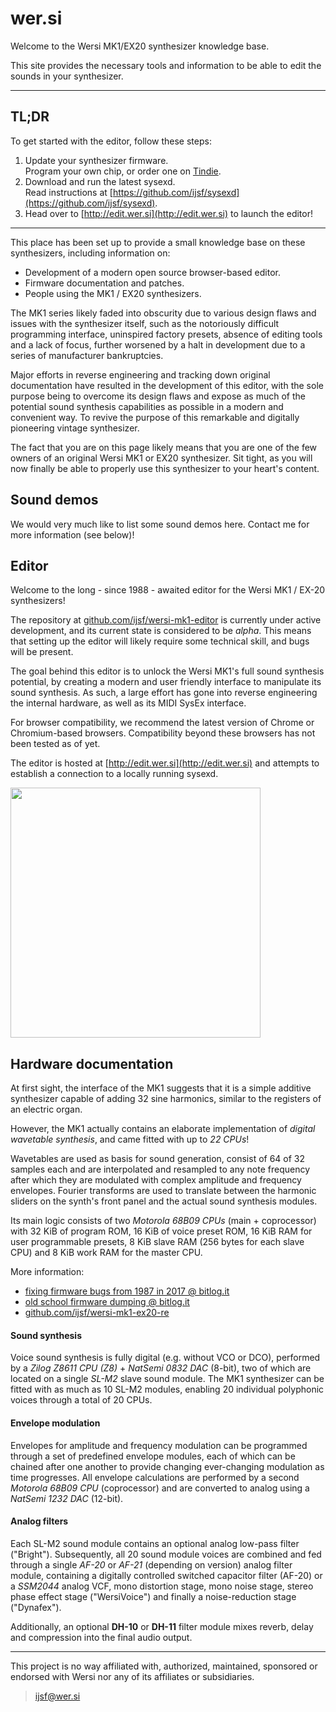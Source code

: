 # wer.si

Welcome to the Wersi MK1/EX20 synthesizer knowledge base.

This site provides the necessary tools and information to be able to edit the sounds in your synthesizer.

___

## TL;DR

To get started with the editor, follow these steps:

1. Update your synthesizer firmware.<br/>Program your own chip, or order one on [Tindie](https://www.tindie.com/products/uy725ad/wersi-mk1ex20-synthesizer-eeproms/).
2. Download and run the latest sysexd.<br/>Read instructions at [https://github.com/ijsf/sysexd](https://github.com/ijsf/sysexd).
3. Head over to [http://edit.wer.si](http://edit.wer.si) to launch the editor!

___

This place has been set up to provide a small knowledge base on these synthesizers, including information on:

* Development of a modern open source browser-based editor.
* Firmware documentation and patches.
* People using the MK1 / EX20 synthesizers.

The MK1 series likely faded into obscurity due to various design flaws and issues with the synthesizer itself, such as the notoriously difficult programming interface, uninspired factory presets, absence of editing tools and a lack of focus, further worsened by a halt in development due to a series of manufacturer bankruptcies.

Major efforts in reverse engineering and tracking down original documentation have resulted in the development of this editor, with the sole purpose being to overcome its design flaws and expose as much of the potential sound synthesis capabilities as possible in a modern and convenient way. To revive the purpose of this remarkable and digitally pioneering vintage synthesizer.

The fact that you are on this page likely means that you are one of the few owners of an original Wersi MK1 or EX20 synthesizer. Sit tight, as you will now finally be able to properly use this synthesizer to your heart's content.

## Sound demos

We would very much like to list some sound demos here. Contact me for more information (see below)!

## Editor

Welcome to the long - since 1988 - awaited editor for the Wersi MK1 / EX-20 synthesizers!

The repository at [github.com/ijsf/wersi-mk1-editor](https://github.com/ijsf/wersi-mk1-editor) is currently under active development, and its current state is considered to be *alpha*. This means that setting up the editor will likely require some technical skill, and bugs will be present.

The goal behind this editor is to unlock the Wersi MK1's full sound synthesis potential, by creating a modern and user friendly interface to manipulate its sound synthesis. As such, a large effort has gone into reverse engineering the internal hardware, as well as its MIDI SysEx interface.

For browser compatibility, we recommend the latest version of Chrome or Chromium-based browsers. Compatibility beyond these browsers has not been tested as of yet.

The editor is hosted at [http://edit.wer.si](http://edit.wer.si) and attempts to establish a connection to a locally running sysexd.

<img src="https://pbs.twimg.com/media/CvZI_mvWEAAGYRq.jpg:large" height="400px">

## Hardware documentation

At first sight, the interface of the MK1 suggests that it is a simple additive synthesizer capable of adding 32 sine harmonics, similar to the registers of an electric organ.

However, the MK1 actually contains an elaborate implementation of *digital wavetable synthesis*, and came fitted with up to *22 CPUs*!

Wavetables are used as basis for sound generation, consist of 64 of 32 samples each and are interpolated and resampled to any note frequency after which they are modulated with complex amplitude and frequency envelopes. Fourier transforms are used to translate between the harmonic sliders on the synth's front panel and the actual sound synthesis modules.

Its main logic consists of two *Motorola 68B09 CPUs* (main + coprocessor) with 32 KiB of program ROM, 16 KiB of voice preset ROM, 16 KiB RAM for user programmable presets, 8 KiB slave RAM (256 bytes for each slave CPU) and 8 KiB work RAM for the master CPU.

More information:

* [fixing firmware bugs from 1987 in 2017 @ bitlog.it](http://bitlog.it/re/fixing-firmware-bugs-from-1987-in-2017/)
* [old school firmware dumping @ bitlog.it](http://bitlog.it/re/old-school-eprom-firmware-dumping/)
* [github.com/ijsf/wersi-mk1-ex20-re](https://github.com/ijsf/wersi-mk1-ex20-re)

#### Sound synthesis

Voice sound synthesis is fully digital (e.g. without VCO or DCO), performed by a *Zilog Z8611 CPU (Z8)* + *NatSemi 0832 DAC* (8-bit), two of which are located on a single *SL-M2* slave sound module. The MK1 synthesizer can be fitted with as much as 10 SL-M2 modules, enabling 20 individual polyphonic voices through a total of 20 CPUs.

#### Envelope modulation

Envelopes for amplitude and frequency modulation can be programmed through a set of predefined envelope modules, each of which can be chained after one another to provide changing ever-changing modulation as time progresses. All envelope calculations are performed by a second *Motorola 68B09 CPU* (coprocessor) and are converted to analog using a *NatSemi 1232 DAC* (12-bit).

#### Analog filters

Each SL-M2 sound module contains an optional analog low-pass filter ("Bright"). Subsequently, all 20 sound module voices are combined and fed through a single *AF-20* or *AF-21* (depending on version) analog filter module, containing a digitally controlled switched capacitor filter (AF-20) or a *SSM2044* analog VCF, mono distortion stage, mono noise stage, stereo phase effect stage ("WersiVoice") and finally a noise-reduction stage ("Dynafex").

Additionally, an optional <strong>DH-10</strong> or <strong>DH-11</strong> filter module mixes reverb, delay and compression into the final audio output.

___

This project is no way affiliated with, authorized, maintained, sponsored or endorsed with Wersi nor any of its affiliates or subsidiaries.

> ijsf@wer.si
